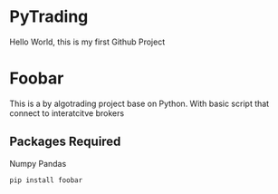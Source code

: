 # PyTrading
 
Hello World, this is my first Github Project

# Foobar

This is a by algotrading project base on Python. With basic script that connect to interatcitve brokers

## Packages Required 

Numpy 
Pandas 



```bash
pip install foobar
```
